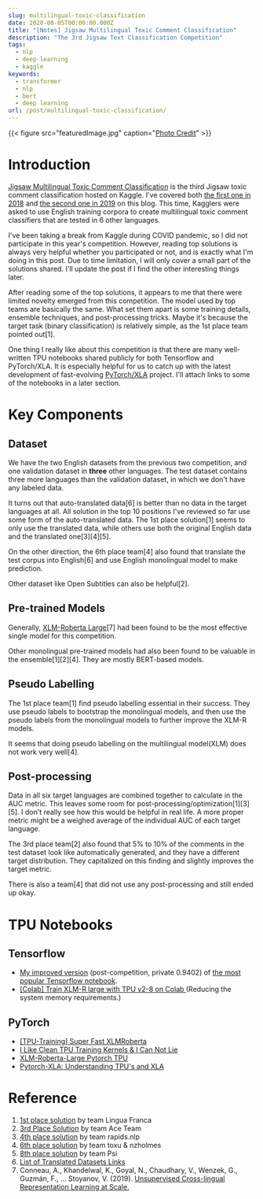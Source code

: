 ```yaml
---
slug: multilingual-toxic-classification
date: 2020-08-05T00:00:00.000Z
title: "[Notes] Jigsaw Multilingual Toxic Comment Classification"
description: "The 3rd Jigsaw Text Classification Competition"
tags:
  - nlp
  - deep-learning
  - kaggle
keywords:
  - transformer
  - nlp
  - bert
  - deep learning
url: /post/multilingual-toxic-classification/
---
```


{{< figure src="featuredImage.jpg" caption="[Photo Credit](https://unsplash.com/photos/5MZsCzjTut8)" >}}

# Introduction

[Jigsaw Multilingual Toxic Comment Classification](https://www.kaggle.com/c/jigsaw-multilingual-toxic-comment-classification/) is the third Jigsaw toxic comment classification hosted on Kaggle. I've covered both [the first one in 2018](https://blog.ceshine.net/post/kaggle-toxic-comment-classification-challenge/) and [the second one in 2019](https://blog.ceshine.net/post/kaggle-jigsaw-toxic-2019/) on this blog. This time, Kagglers were asked to use English training corpora to create multilingual toxic comment classifiers that are tested in 6 other languages.

I've been taking a break from Kaggle during COVID pandemic, so I did not participate in this year's competition. However, reading top solutions is always very helpful whether you participated or not, and is exactly what I'm doing in this post. Due to time limitation, I will only cover a small part of the solutions shared. I'll update the post if I find the other interesting things later.

After reading some of the top solutions, it appears to me that there were limited novelty emerged from this competition. The model used by top teams are basically the same. What set them apart is some training details, ensemble techniques, and post-processing tricks. Maybe it's because the target task (binary classification) is relatively simple, as the 1st place team pointed out[1].

One thing I really like about this competition is that there are many well-written TPU notebooks shared publicly for both Tensorflow and PyTorch/XLA. It is especially helpful for us to catch up with the latest development of fast-evolving [PyTorch/XLA](https://github.com/pytorch/xla) project. I'll attach links to some of the notebooks in a later section.

# Key Components

## Dataset

We have the two English datasets from the previous two competition, and one validation dataset in **three** other languages. The test dataset contains three more languages than the validation dataset, in which we don't have any labeled data.

It turns out that auto-translated data[6] is better than no data in the target languages at all. All solution in the top 10 positions I've reviewed so far use some form of the auto-translated data. The 1st place solution[1] seems to only use the translated data, while others use both the original English data and the translated one[3][4][5].

On the other direction, the 6th place team[4] also found that translate the test corpus into English[6] and use English monolingual model to make prediction.

Other dataset like Open Subtitles can also be helpful[2].

## Pre-trained Models

Generally, [XLM-Roberta Large](https://arxiv.org/abs/1911.02116)[7] had been found to be the most effective single model for this competition.

Other monolingual pre-trained models had also been found to be valuable in the ensemble[1][2][4]. They are mostly BERT-based models.

## Pseudo Labelling

The 1st place team[1] find pseudo labelling essential in their success. They use pseudo labels to bootstrap the monolingual models, and then use the pseudo labels from the monolingual models to further improve the XLM-R models.

It seems that doing pseudo labelling on the multilingual model(XLM) does not work very well[4].

## Post-processing

Data in all six target languages are combined together to calculate in the AUC metric. This leaves some room for post-processing/optimization[1][3][5]. I don't really see how this would be helpful in real life. A more proper metric might be a weighed average of the individual AUC of each target language.

The 3rd place team[2] also found that 5% to 10% of the comments in the test dataset look like automatically generated, and they have a different target distribution. They capitalized on this finding and slightly improves the target metric.

There is also a team[4] that did not use any post-processing and still ended up okay.

# TPU Notebooks

## Tensorflow

- [My improved version](https://www.kaggle.com/ceshine/jigsaw-tpu-xlm-roberta) (post-competition, private 0.9402) of [the most popular Tensorflow notebook](https://www.kaggle.com/xhlulu/jigsaw-tpu-xlm-roberta).
- [[Colab] Train XLM-R large with TPU v2-8 on Colab ](https://www.kaggle.com/riblidezso/colab-train-xlm-r-large-with-tpu-v2-8-on-colab) (Reducing the system memory requirements.)

## PyTorch

- [[TPU-Training] Super Fast XLMRoberta](https://www.kaggle.com/shonenkov/tpu-training-super-fast-xlmroberta)
- [I Like Clean TPU Training Kernels & I Can Not Lie](https://www.kaggle.com/abhishek/i-like-clean-tpu-training-kernels-i-can-not-lie)
- [XLM-Roberta-Large Pytorch TPU](https://www.kaggle.com/philippsinger/xlm-roberta-large-pytorch-pytorch-tpu?scriptVersionId=38462589)
- [Pytorch-XLA: Understanding TPU's and XLA](https://www.kaggle.com/tanulsingh077/pytorch-xla-understanding-tpu-s-and-xla)

# Reference

1. [1st place solution](https://www.kaggle.com/c/jigsaw-multilingual-toxic-comment-classification/discussion/160862) by team Lingua Franca
1. [3rd Place Solution](https://www.kaggle.com/c/jigsaw-multilingual-toxic-comment-classification/discussion/160964) by team Ace Team
1. [4th place solution](https://www.kaggle.com/c/jigsaw-multilingual-toxic-comment-classification/discussion/160980) by team rapids.nlp
1. [6th place solution](https://www.kaggle.com/c/jigsaw-multilingual-toxic-comment-classification/discussion/161095) by team toxu & nzholmes
1. [8th place solution](https://www.kaggle.com/c/jigsaw-multilingual-toxic-comment-classification/discussion/160937) by team Psi
1. [List of Translated Datasets Links](https://www.kaggle.com/c/jigsaw-multilingual-toxic-comment-classification/discussion/159888)
1. Conneau, A., Khandelwal, K., Goyal, N., Chaudhary, V., Wenzek, G., Guzmán, F., … Stoyanov, V. (2019). [Unsupervised Cross-lingual Representation Learning at Scale.](http://arxiv.org/abs/1911.02116)
